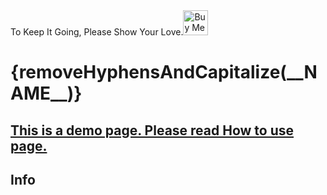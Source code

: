 <script lang="ts">
  import { removeHyphensAndCapitalize, HomeCards, SupportBanner, TechInfo, BellActiveAltOutline, insertObjectToArray, excludeByTitle, cards, info, pkg } from 'runes-webkit';
  import { A } from 'svelte-5-ui-lib';
  const cardsToExclude = ['Seven Props']
  const brand = {
    title: 'Brands, Regular, and Solid Icons',
    description: '2000+ SVG Icons.',
    Icon: BellActiveAltOutline,
    icon_class: 'text-green-500'
  }
  let filteredCards = $state(insertObjectToArray(excludeByTitle(cards, cardsToExclude), brand, 2))

  const runaticsVersion = __RUNATICS_VERSION__;
  const runesMetaTagsVersion = __RUNES_METATAGS_VERSION__;
  let newPkg = $state({...pkg, runaticsVersion, runesMetaTagsVersion})
</script>

<div class="relative h-full max-w-7xl mx-auto overflow-y-auto px-8">
<SupportBanner>
    To Keep It Going, Please Show Your Love.<a href='https://ko-fi.com/Z8Z2CHALG' target='_blank'><img height='40' style='border:0px;height:40px;' src='https://storage.ko-fi.com/cdn/kofi3.png?v=3' alt='Buy Me a Coffee at ko-fi.com' /></a>
</SupportBanner>

<h1 class='flex justify-center my-8'>{removeHyphensAndCapitalize(__NAME__)}</h1>
<h2 class='flex justify-center my-8'><A href ='/how-to-use' aclass='underline'>This is a demo page. Please read  How to use page.</A> </h2>
<HomeCards cards={filteredCards}/>
<h2 class='flex justify-center my-8'>Info</h2>
<HomeCards cards={info} />
<TechInfo {...newPkg} />
</div>
